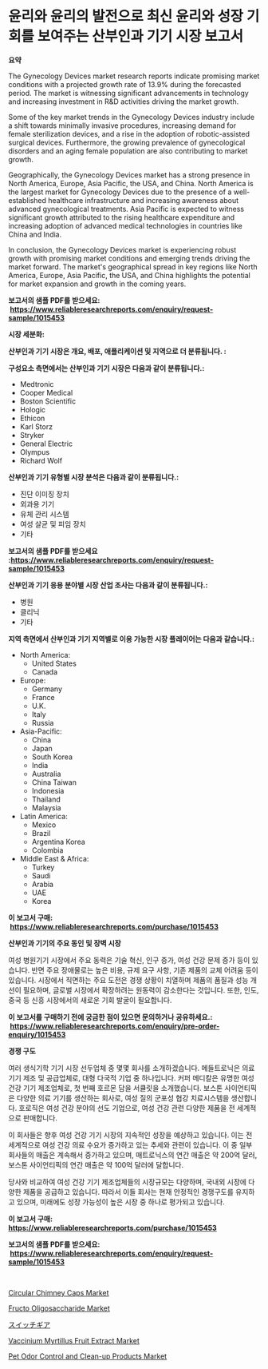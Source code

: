 <p><h1>윤리와 윤리의 발전으로 최신 윤리와 성장 기회를 보여주는 산부인과 기기 시장 보고서</h1></p><p><strong>요약</strong></p>
<p><p>The Gynecology Devices market research reports indicate promising market conditions with a projected growth rate of 13.9% during the forecasted period. The market is witnessing significant advancements in technology and increasing investment in R&D activities driving the market growth.</p><p>Some of the key market trends in the Gynecology Devices industry include a shift towards minimally invasive procedures, increasing demand for female sterilization devices, and a rise in the adoption of robotic-assisted surgical devices. Furthermore, the growing prevalence of gynecological disorders and an aging female population are also contributing to market growth.</p><p>Geographically, the Gynecology Devices market has a strong presence in North America, Europe, Asia Pacific, the USA, and China. North America is the largest market for Gynecology Devices due to the presence of a well-established healthcare infrastructure and increasing awareness about advanced gynecological treatments. Asia Pacific is expected to witness significant growth attributed to the rising healthcare expenditure and increasing adoption of advanced medical technologies in countries like China and India.</p><p>In conclusion, the Gynecology Devices market is experiencing robust growth with promising market conditions and emerging trends driving the market forward. The market's geographical spread in key regions like North America, Europe, Asia Pacific, the USA, and China highlights the potential for market expansion and growth in the coming years.</p></p>
<p><strong>보고서의 샘플 PDF를 받으세요: &nbsp;<a href="https://www.reliableresearchreports.com/enquiry/request-sample/1015453">https://www.reliableresearchreports.com/enquiry/request-sample/1015453</a></strong></p>
<p><strong>시장 세분화:</strong></p>
<p><strong> 산부인과 기기 시장은 개요, 배포, 애플리케이션 및 지역으로 더 분류됩니다. :</strong></p>
<p><strong>구성요소 측면에서는 산부인과 기기 시장은 다음과 같이 분류됩니다.:</strong></p>
<p><ul><li>Medtronic</li><li>Cooper Medical</li><li>Boston Scientific</li><li>Hologic</li><li>Ethicon</li><li>Karl Storz</li><li>Stryker</li><li>General Electric</li><li>Olympus</li><li>Richard Wolf</li></ul></p>
<p><strong> 산부인과 기기 유형별 시장 분석은 다음과 같이 분류됩니다.:</strong></p>
<p><ul><li>진단 이미징 장치</li><li>외과용 기기</li><li>유체 관리 시스템</li><li>여성 살균 및 피임 장치</li><li>기타</li></ul></p>
<p><strong>보고서의 샘플 PDF를 받으세요 :<a href="https://www.reliableresearchreports.com/enquiry/request-sample/1015453">https://www.reliableresearchreports.com/enquiry/request-sample/1015453</a></strong></p>
<p><strong> 산부인과 기기 응용 분야별 시장 산업 조사는 다음과 같이 분류됩니다.:</strong></p>
<p><ul><li>병원</li><li>클리닉</li><li>기타</li></ul></p>
<p><strong>지역 측면에서 산부인과 기기 지역별로 이용 가능한 시장 플레이어는 다음과 같습니다.:</strong></p>
<p><ul>
    <li>
        North America:
        <ul>
            <li>United States</li>
            <li>Canada</li>
        </ul>
    </li>
    <li>
        Europe:
        <ul>
            <li>Germany</li>
            <li>France</li>
            <li>U.K.</li>
            <li>Italy</li>
            <li>Russia</li>
        </ul>
    </li>
    <li>
        Asia-Pacific:
        <ul>
            <li>China</li>
            <li>Japan</li>
            <li>South Korea</li>
            <li>India</li>
            <li>Australia</li>
            <li>China Taiwan</li>
            <li>Indonesia</li>
            <li>Thailand</li>
            <li>Malaysia</li>
        </ul>
    </li>
    <li>
        Latin America:
        <ul>
            <li>Mexico</li>
            <li>Brazil</li>
            <li>Argentina Korea</li>
            <li>Colombia</li>
        </ul>
    </li>
    <li>
        Middle East & Africa:
        <ul>
            <li>Turkey</li>
            <li>Saudi</li>
            <li>Arabia</li>
            <li>UAE</li>
            <li>Korea</li>
        </ul>
    </li>
    </ul></p>
<p><strong>이 보고서 구매: &nbsp;<a href="https://www.reliableresearchreports.com/purchase/1015453">https://www.reliableresearchreports.com/purchase/1015453</a></strong></p>
<p><strong>산부인과 기기의 주요 동인 및 장벽 시장</strong></p>
<p><p>여성 병원기기 시장에서 주요 동력은 기술 혁신, 인구 증가, 여성 건강 문제 증가 등이 있습니다. 반면 주요 장애물로는 높은 비용, 규제 요구 사항, 기존 제품의 교체 어려움 등이 있습니다. 시장에서 직면하는 주요 도전은 경쟁 상황이 치열하며 제품의 품질과 성능 개선이 필요하며, 글로벌 시장에서 확장하려는 원동력이 감소한다는 것입니다. 또한, 인도, 중국 등 신흥 시장에서의 새로운 기회 발굴이 필요합니다.</p></p>
<p><strong>이 보고서를 구매하기 전에 궁금한 점이 있으면 문의하거나 공유하세요.: &nbsp;<a href="https://www.reliableresearchreports.com/enquiry/pre-order-enquiry/1015453">https://www.reliableresearchreports.com/enquiry/pre-order-enquiry/1015453</a></strong></p>
<p><strong>경쟁 구도</strong></p>
<p><p>여러 생식기학 기기 시장 선두업체 중 몇몇 회사를 소개하겠습니다. 메들트로닉은 의료 기기 제조 및 공급업체로, 대형 다국적 기업 중 하나입니다. 커퍼 메디칼은 유명한 여성 건강 기기 제조업체로, 첫 번째 호르몬 담을 서큘릿을 소개했습니다. 보스톤 사이언티픽은 다양한 의료 기기를 생산하는 회사로, 여성 질의 군포성 협강 치료시스템을 생산합니다. 호로직은 여성 건강 분야의 선도 기업으로, 여성 건강 관련 다양한 제품을 전 세계적으로 판매합니다.</p><p>이 회사들은 향후 여성 건강 기기 시장의 지속적인 성장을 예상하고 있습니다. 이는 전 세계적으로 여성 건강 의료 수요가 증가하고 있는 추세와 관련이 있습니다. 이 중 일부 회사들의 매출은 계속해서 증가하고 있으며, 매트로닉스의 연간 매출은 약 200억 달러, 보스톤 사이언티픽의 연간 매출은 약 100억 달러에 달합니다.</p><p>당사와 비교하여 여성 건강 기기 제조업체들의 시장규모는 다양하며, 국내외 시장에 다양한 제품을 공급하고 있습니다. 따라서 이들 회사는 현재 안정적인 경쟁구도를 유지하고 있으며, 미래에도 성장 가능성이 높은 시장 중 하나로 평가되고 있습니다.</p></p>
<p><strong>이 보고서 구매: &nbsp; <a href="https://www.reliableresearchreports.com/purchase/1015453">https://www.reliableresearchreports.com/purchase/1015453</a></strong></p>
<p><strong>보고서의 샘플 PDF를 받으세요: &nbsp;<a href="https://www.reliableresearchreports.com/enquiry/request-sample/1015453">https://www.reliableresearchreports.com/enquiry/request-sample/1015453</a></strong><strong></strong></p>
<p>&nbsp;</p>
<p><p><a href="https://view.publitas.com/reportprime-1/circular-chimney-caps-market-offers-provide-insightful-data-for-the-time-period-from-2023-to-2030-and-also-provide-analysis-based-on-application-type-and-region/">Circular Chimney Caps Market</a></p><p><a href="https://view.publitas.com/reportprime-1/fructo-oligosaccharide-market-challenges-opportunities-and-growth-drivers-and-major-market-players-forecasted-for-period-from-2024-2031/">Fructo Oligosaccharide Market</a></p><p><a href="https://github.com/ycmtqqhvk3273/Market-Research-Report-List-1/blob/main/3350723191696.md">スイッチギア</a></p><p><a href="https://github.com/irfadac/Market-Research-Report-List-2/blob/main/vaccinium-myrtillus-fruit-extract-market.md">Vaccinium Myrtillus Fruit Extract Market</a></p><p><a href="https://full-wildebeest-80b.notion.site/Pet-Odor-Control-and-Clean-up-Products-Market-Provides-Detailed-Segmentation-of-this-Market-based-on-8813441544e14dcb923c6776d4bccc32">Pet Odor Control and Clean-up Products Market</a></p></p>